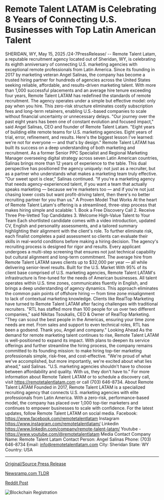 # Remote Talent LATAM is Celebrating 8 Years of Connecting U.S. Businesses with Top Latin American Talent

SHERIDAN, WY, May 15, 2025 /24-7PressRelease/ -- Remote Talent Latam, a reputable recruitment agency located out of Sheridan, WY, is celebrating its eighth anniversary of connecting U.S. marketing agencies with exceptional remote professionals from Latin America. Since its founding in 2017 by marketing veteran Angel Salinas, the company has become a trusted hiring partner for hundreds of agencies across the United States seeking reliable, affordable, and results-driven marketing talent.  With more than 1,000 successful placements and an average hire tenure exceeding four years, Remote Talent LATAM has redefined the standards of remote recruitment. The agency operates under a simple but effective model: only pay when you hire. This zero-risk structure eliminates costly subscription fees and long-term retainers, enabling U.S.-based companies to scale without financial uncertainty or unnecessary delays.  "Our journey over the past eight years has been one of constant evolution and focused impact," said Angel Salinas, CEO and founder of Remote Talent Latam. "Eight years of building elite remote teams for U.S. marketing agencies. Eight years of trial, error, refinement, and results. Here's the biggest lesson I've learned: we're not for everyone — and that's by design."  Remote Talent LATAM has built its success on a deep understanding of both marketing and recruitment. As a former Senior PPC Specialist and Regional Marketing Manager overseeing digital strategy across seven Latin American countries, Salinas brings more than 12 years of experience to the table. This dual perspective has positioned the agency uniquely: not just as a recruiter, but as a partner who understands what makes a marketing team truly effective.  "Our sweet spot is clear," Salinas continued. "If you're a marketing agency that needs agency-experienced talent, if you want a team that actually speaks marketing — because we're marketers too — and if you're not just chasing lower costs but want profit-driving talent, then there's no better recruiting partner for you than us."  A Proven Model That Works At the heart of Remote Talent Latam's offering is a streamlined, three-step process that makes hiring simple and scalable: 1. Book a Free Discovery Call 2. Receive Three Pre-Vetted Top Candidates 3. Welcome High-Value Talent to Your Team  Each shortlisted candidate comes with a video introduction, updated CV, English and personality assessments, and a tailored summary highlighting their alignment with the client's role. To further eliminate risk, each finalist completes a paid assessment so clients can evaluate their skills in real-world conditions before making a hiring decision.  The agency's recruiting process is designed for rigor and results. Every applicant undergoes a multi-step screening that ensures not just technical capability but cultural alignment and long-term commitment.  The average hire from Remote Talent LATAM saves clients up to $32,000 per year — all while delivering senior-level results.  Built for the U.S. Market With 95% of its client base comprised of U.S. marketing agencies, Remote Talent LATAM's infrastructure is fine-tuned for the needs of American businesses. All talent operates within U.S. time zones, communicates fluently in English, and brings a deep understanding of agency dynamics.  This approach eliminates the common pain points of offshore hiring — from time zone misalignment to lack of contextual marketing knowledge. Clients like RealTop Marketing have turned to Remote Talent LATAM after facing challenges with traditional recruiters.  "RTL has staffed more than 100 people for us over two different companies," said Nikitas Tsoukalis, CEO & Owner of RealTop Marketing. "They can scout the best people in the Americas, ensuring your time zone needs are met. From sales and support to even technical roles, RTL has been a godsend. Thank you, Angel and company."  Looking Ahead As the demand for remote marketing talent continues to rise, Remote Talent LATAM is well-positioned to expand its impact. With plans to deepen its service offerings and further streamline the hiring process, the company remains committed to its founding mission: to make hiring top-tier marketing professionals simple, risk-free, and cost-effective.  "We're proud of what we've accomplished, but more importantly, we're excited about what lies ahead," said Salinas. "U.S. marketing agencies shouldn't have to choose between affordability and quality. With us, they don't have to."  For more information about Remote Talent LATAM or to schedule a discovery call, visit https://remotetalentlatam.com or call (703) 646-8734.  About Remote Talent LATAM Founded in 2017, Remote Talent LATAM is a specialized recruiting agency that connects U.S. marketing agencies with elite professionals from Latin America. With a zero-risk, performance-based model, the company has placed over 1,000 top-tier marketers and continues to empower businesses to scale with confidence.  For the latest updates, follow Remote Talent LATAM on social media. Facebook: https://www.facebook.com/remotetalentlatam Instagram https://www.instagram.com/remotetalentlatam/ Linkedin https://www.linkedin.com/company/remote-talent-latam/ Youtube - https://www.youtube.com/@remotetalentlatam  Media Contact Company Name: Remote Talent Latam Contact Person: Angel Salinas Phone: (703) 646-8734 Email: info@remotetalentlatam.com City: Sheridan State: WY  Country: USA 

---

[Original/Source Press Release](https://www.24-7pressrelease.com/press-release/522832/remote-talent-latam-is-celebrating-8-years-of-connecting-us-businesses-with-top-latin-american-talent)
                    

[Newsramp.com TLDR](https://newsramp.com/curated-news/remote-talent-latam-celebrates-8th-anniversary-of-connecting-u-s-marketing-agencies-with-elite-latin-american-professionals/8f3c922a4dbe8a8aff0cc3a423278b1c) 

 



[Reddit Post](https://www.reddit.com/r/MarketingNewsramp/comments/1kn2b3u/remote_talent_latam_celebrates_8th_anniversary_of/) 



![Blockchain Registration](https://cdn.newsramp.app/24-7PressRelease/qrcode/255/15/duneGq9B.webp)